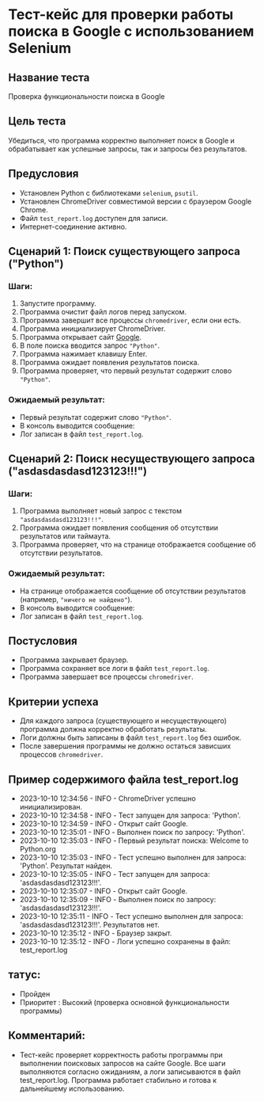 # Тест-кейс для проверки работы поиска в Google с использованием Selenium

## Название теста
Проверка функциональности поиска в Google

## Цель теста
Убедиться, что программа корректно выполняет поиск в Google и обрабатывает как успешные запросы, так и запросы без результатов.

## Предусловия
- Установлен Python с библиотеками `selenium`, `psutil`.
- Установлен ChromeDriver совместимой версии с браузером Google Chrome.
- Файл `test_report.log` доступен для записи.
- Интернет-соединение активно.

## Сценарий 1: Поиск существующего запроса ("Python")
### Шаги:
1. Запустите программу.
2. Программа очистит файл логов перед запуском.
3. Программа завершит все процессы `chromedriver`, если они есть.
4. Программа инициализирует ChromeDriver.
5. Программа открывает сайт [Google](https://www.google.com).
6. В поле поиска вводится запрос `"Python"`.
7. Программа нажимает клавишу Enter.
8. Программа ожидает появления результатов поиска.
9. Программа проверяет, что первый результат содержит слово `"Python"`.

### Ожидаемый результат:
- Первый результат содержит слово `"Python"`.
- В консоль выводится сообщение:
- Лог записан в файл `test_report.log`.

## Сценарий 2: Поиск несуществующего запроса ("asdasdasdasd123123!!!")
### Шаги:
1. Программа выполняет новый запрос с текстом `"asdasdasdasd123123!!!"`.
2. Программа ожидает появления сообщения об отсутствии результатов или таймаута.
3. Программа проверяет, что на странице отображается сообщение об отсутствии результатов.

### Ожидаемый результат:
- На странице отображается сообщение об отсутствии результатов (например, `"ничего не найдено"`).
- В консоль выводится сообщение:
- Лог записан в файл `test_report.log`.

## Постусловия
- Программа закрывает браузер.
- Программа сохраняет все логи в файл `test_report.log`.
- Программа завершает все процессы `chromedriver`.

## Критерии успеха
- Для каждого запроса (существующего и несуществующего) программа должна корректно обработать результаты.
- Логи должны быть записаны в файл `test_report.log` без ошибок.
- После завершения программы не должно остаться зависших процессов `chromedriver`.

## Пример содержимого файла test_report.log
- 2023-10-10 12:34:56 - INFO - ChromeDriver успешно инициализирован.
- 2023-10-10 12:34:58 - INFO - Тест запущен для запроса: 'Python'.
- 2023-10-10 12:34:59 - INFO - Открыт сайт Google.
- 2023-10-10 12:35:01 - INFO - Выполнен поиск по запросу: 'Python'.
- 2023-10-10 12:35:03 - INFO - Первый результат поиска: Welcome to Python.org
- 2023-10-10 12:35:03 - INFO - Тест успешно выполнен для запроса: 'Python'. Результат найден.
- 2023-10-10 12:35:05 - INFO - Тест запущен для запроса: 'asdasdasdasd123123!!!'.
- 2023-10-10 12:35:07 - INFO - Открыт сайт Google.
- 2023-10-10 12:35:09 - INFO - Выполнен поиск по запросу: 'asdasdasdasd123123!!!'.
- 2023-10-10 12:35:11 - INFO - Тест успешно выполнен для запроса: 'asdasdasdasd123123!!!'. Результатов нет.
- 2023-10-10 12:35:12 - INFO - Браузер закрыт.
- 2023-10-10 12:35:12 - INFO - Логи успешно сохранены в файл: test_report.log

## татус: 
- Пройден 
- Приоритет : Высокий (проверка основной функциональности программы)
     

## Комментарий: 
- Тест-кейс проверяет корректность работы программы при выполнении поисковых запросов на сайте Google. Все шаги выполняются согласно ожиданиям, а логи записываются в файл test_report.log. Программа работает стабильно и готова к дальнейшему использованию. 
